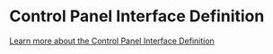 Control Panel Interface Definition
===============================

[Learn more about the Control Panel Interface Definition][controlpanel-interface-pdf]

[controlpanel-interface-pdf]: /files/learn/aj_control_panel_sf_interf_spec_1_0.pdf
